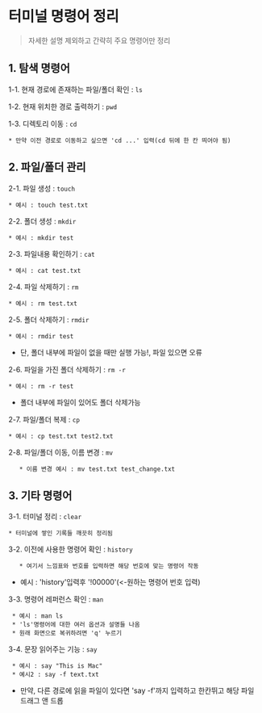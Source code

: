 # 터미널 명령어 정리
> 자세한 설명 제외하고 간략히 주요 명령어만 정리

## 1. 탐색 명령어
1-1. 현재 경로에 존재하는 파일/폴더 확인 : `ls`

1-2. 현재 위치한 경로 출력하기 : `pwd`

1-3. 디렉토리 이동 : `cd`

```* 만약 이전 경로로 이동하고 싶으면 'cd ...' 입력(cd 뒤에 한 칸 띄어야 됨)```

## 2. 파일/폴더 관리

2-1. 파일 생성 : `touch`

```* 예시 : touch test.txt```

2-2. 폴더 생성 : `mkdir`

```* 예시 : mkdir test```

2-3. 파일내용 확인하기 : `cat`

```* 예시 : cat test.txt```

2-4. 파일 삭제하기 : `rm`

```* 예시 : rm test.txt```

2-5. 폴더 삭제하기 : `rmdir`

```* 예시 : rmdir test```
   - 단, 폴더 내부에 파일이 없을 때만 실행 가능!, 파일 있으면 오류
     
2-6. 파일을 가진 폴더 삭제하기 : `rm -r`

```* 예시 : rm -r test```
  - 폴더 내부에 파일이 있어도 폴더 삭제가능
  
2-7. 파일/폴더 복제 : `cp`

```* 예시 : cp test.txt test2.txt```

2-8. 파일/폴더 이동, 이름 변경 : `mv`

```* 파일이동 예시 : mv test
   * 이름 변경 예시 : mv test.txt test_change.txt
```

## 3. 기타 명령어
3-1. 터미널 정리 : `clear`

```* 터미널에 쌓인 기록들 깨끗히 정리됨```

3-2. 이전에 사용한 명령어 확인 : `history`

```* 해당 명령어를 입력하고 엔터를 치면, 번호와 명령어 나열되고,
   * 여기서 느낌표와 번호를 입력하면 해당 번호에 맞는 명령어 작동
```
   - 예시 : 'history'입력후 '!00000'(<-원하는 명령어 번호 입력)

3-3. 명령어 레퍼런스 확인 : `man`

```
 * 예시 : man ls
 * 'ls'명령어에 대한 여러 옵션과 설명들 나옴
 * 원래 화면으로 복귀하려면 'q' 누르기
```

3-4. 문장 읽어주는 기능 : `say`

```
 * 예시 : say "This is Mac"
 * 예시2 : say -f text.txt
```
  - 만약, 다른 경로에 읽을 파일이 있다면 'say -f'까지 입력하고 한칸뛰고 해당 파일 드래그 앤 드롭
